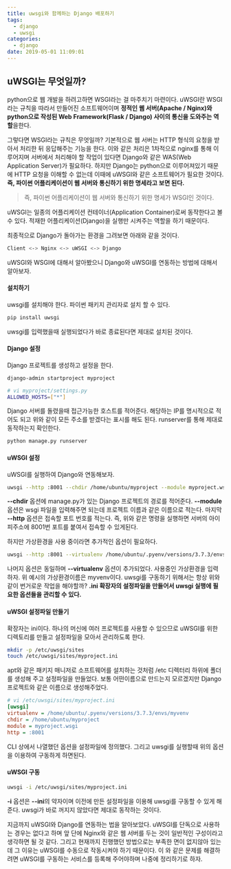 ```yaml
---
title: uwsgi와 함께하는 Django 배포하기
tags:
  - django
  - uwsgi
categories:
  - django
date: 2019-05-01 11:09:01
---
```


## uWSGI는 무엇일까?

python으로 웹 개발을 하려고하면 WSGI라는 걸 마주치기 마련이다. uWSGI란 WSGI라는 규칙을 따라서 만들어진 소프트웨어이며 **정적인 웹 서버(Apache / Nginx)와 python으로 작성된 Web Framework(Flask / Django) 사이의 통신을 도와주는 역할**을한다. 

그렇다면 WSGI라는 규칙은 무엇일까? 기본적으로 웹 서버는 HTTP 형식의 요청을 받아서 처리한 뒤 응답해주는 기능을 한다. 이와 같은 처리은 1차적으로 nginx를 통해 이루어지며 서버에서 처리해야 할 작업이 있다면 Django와 같은 WAS(Web Application Server)가 필요하다. 하지만 Django는 python으로 이루어져있기 때문에 HTTP 요청을 이해할 수 없는데 이때에 uWSGI와 같은 소프트웨어가 필요한 것이다. **즉, 파이썬 어플리케이션이 웹 서버와 통신하기 위한 명세라고 보면 된다.** 

> 즉, 파이썬 어플리케이션이 웹 서버와 통신하기 위한 명세가 WSGI인 것이다. 

uWSGI는 일종의 어플리케이션 컨테이너(Application Container)로써 동작한다고 볼 수 있다. 적재한 어플리케이션(Django)을 실행만 시켜주는 역할을 하기 때문이다. 

최종적으로 Django가 돌아가는 환경을 그려보면 아래와 같을 것이다.

```sh
Client <-> Nginx <-> uWSGI <-> Django
```



uWSGI와 WSGI에 대해서 알아봤으니 Django와 uWSGI를 연동하는 방법에 대해서 알아보자. 

#### 설치하기

uwsgi를 설치해야 한다. 파이썬 패키지 관리자로 설치 할 수 있다.

```sh
pip install uwsgi
```

uwsgi를 입력했을때 실행되었다가 바로 종료된다면 제대로 설치된 것이다.

#### Django 설정

Django 프로젝트를 생성하고 설정을 한다.

```sh
django-admin startproject myproject

# vi myproject/settings.py
ALLOWED_HOSTS=["*"]
```

Django 서버를 돌렸을때 접근가능한 호스트를 적어준다. 해당하는 IP를 명시적으로 적어도 되고 위와 같이 모든 주소를 받겠다는 표시를 해도 된다. runserver를 통해 제대로 동작하는지 확인한다.

```sh
python manage.py runserver
```



#### uWSGI 설정

uWSGI를 실행하여 Django와 연동해보자.

```sh
uwsgi --http :8001 --chdir /home/ubuntu/myproject --module myproject.wsgi
```

**--chdir** 옵션에 manage.py가 있는 Django 프로젝트의 경로를 적어준다. **--module** 옵션은 wsgi 파일을 입력해주면 되는데 프로젝트 이름과 같은 이름으로 적는다. 마지막 **--http** 옵션은 접속할 포트 번호를 적는다. 즉, 위와 같은 명령을 실행하면 서버의 아이피주소에 8001번 포트를 붙여서 접속할 수 있게된다. 

하지만 가상환경을 사용 중이라면 추가적인 옵션이 필요하다. 

```sh
uwsgi --http :8001 --virtualenv /home/ubuntu/.pyenv/versions/3.7.3/envs/myvenv --chdir /home/ubuntu/myproject --module myproject.wsgi
```

나머지 옵션은 동일하며 **--virtualenv** 옵션이 추가되었다. 사용중인 가상환경을 입력하자. 위 예시의 가상환경이름은 myvenv이다. uwsgi를 구동하기 위해서는 항상 위와 같이 번거로운 작업을 해야할까? **.ini 확장자의 설정파일을 만들어서 uwsgi 실행에 필요한 옵션들을 관리할 수 있다.**



#### uWSGI 설정파일 만들기

확장자는 ini이다. 하나의 머신에 여러 프로젝트를 사용할 수 있으므로 uWSGI를 위한 디렉토리를 만들고 설정파일을 모아서 관리하도록 한다.

```sh
mkdir -p /etc/uwsgi/sites
touch /etc/uwsgi/sites/myproject.ini
```

apt와 같은 패키지 매니저로 소프트웨어를 설치하는 것처럼 /etc 디렉터리 하위에 폴더를 생성해 주고 설정파일을 만들었다. 보통 어떤이름으로 만드는지 모르겠지만 Django 프로젝트와 같은 이름으로 생성해주었다.

```ini
# vi /etc/uwsgi/sites/myproject.ini
[uwsgi]
virtualenv = /home/ubuntu/.pyenv/versions/3.7.3/envs/myvenv
chdir = /home/ubuntu/myproject
module = myproject.wsgi
http = :8001
```

CLI 상에서 나열했던 옵션을 설정파일에 정의했다. 그리고 uwsgi를 실행할때 위의 옵션을 이용하여 구동하게 하면된다.



#### uWSGI 구동

```sh
uwsgi -i /etc/uwsgi/sites/myproject.ini
```

**-i** 옵션은 **--ini**의 약자이며 이전에 만든 설정파일을 이용해 uwsgi를 구동할 수 있게 해준다. uwsgi가 바로 꺼지지 않았다면 제대로 동작하는 것이다. 

지금까지 uWSGI와 Django를 연동하는 법을 알아보았다. uWSGI를 단독으로 사용하는 경우는 없다고 하며 앞 단에 Nginx와 같은 웹 서버를 두는 것이 일반적인 구성이라고 생각하면 될 것 같다. 그리고 현재까지 진행했던 방법으로는 부족한 면이 없지않아 있는데 그 이유는 uWSGI를 수동으로 작동시켜야 하기 때문이다. 이 와 같은 문제를 해결하려면 uWSGI를 구동하는 서비스를 등록해 주어야하며 나중에 정리하기로 하자.